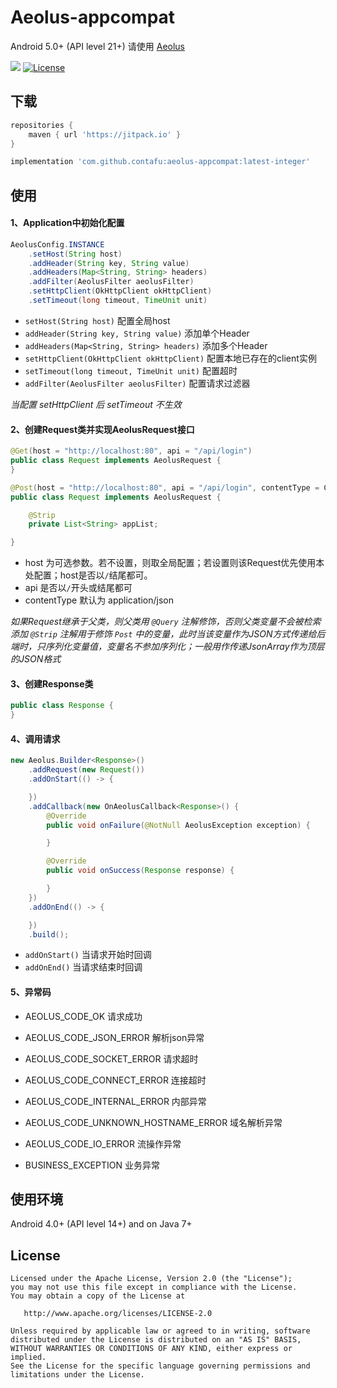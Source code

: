 # Aeolus-appcompat

Android 5.0+ (API level 21+) 请使用 [Aeolus](https://github.com/contafu/aeolus)

[![](https://jitpack.io/v/contafu/aeolus-appcompat.svg)](https://jitpack.io/#kontafu/aeolus)
[![License](https://img.shields.io/badge/license-Apache%202-4EB1BA.svg)](https://www.apache.org/licenses/LICENSE-2.0.html)

下载
------

```groovy
repositories {
    maven { url 'https://jitpack.io' }
}
```

``` groovy
implementation 'com.github.contafu:aeolus-appcompat:latest-integer'
```

使用
------

#### 1、Application中初始化配置
```java
AeolusConfig.INSTANCE
    .setHost(String host)
    .addHeader(String key, String value)
    .addHeaders(Map<String, String> headers)
    .addFilter(AeolusFilter aeolusFilter)
    .setHttpClient(OkHttpClient okHttpClient)
    .setTimeout(long timeout, TimeUnit unit)
```

- `setHost(String host)` 配置全局host
- `addHeader(String key, String value)` 添加单个Header
- `addHeaders(Map<String, String> headers)` 添加多个Header
- `setHttpClient(OkHttpClient okHttpClient)` 配置本地已存在的client实例
- `setTimeout(long timeout, TimeUnit unit)` 配置超时
- `addFilter(AeolusFilter aeolusFilter)` 配置请求过滤器

<em>当配置 setHttpClient 后 setTimeout 不生效</em>


#### 2、创建Request类并实现AeolusRequest接口
```java
@Get(host = "http://localhost:80", api = "/api/login")
public class Request implements AeolusRequest {
}
```

```java
@Post(host = "http://localhost:80", api = "/api/login", contentType = ContentType_JSON)
public class Request implements AeolusRequest {

    @Strip
    private List<String> appList;

}
```

- host 为可选参数。若不设置，则取全局配置；若设置则该Request优先使用本处配置；host是否以`/`结尾都可。
- api 是否以`/`开头或结尾都可
- contentType 默认为 application/json

<em>如果Request继承于父类，则父类用 `@Query` 注解修饰，否则父类变量不会被检索添加</em>
<em> `@Strip` 注解用于修饰 `Post` 中的变量，此时当该变量作为JSON方式传递给后端时，只序列化变量值，变量名不参加序列化；一般用作传递JsonArray作为顶层的JSON格式</em>


#### 3、创建Response类
```java
public class Response {
}
```


#### 4、调用请求
```java
new Aeolus.Builder<Response>()
    .addRequest(new Request())
    .addOnStart(() -> {

    })
    .addCallback(new OnAeolusCallback<Response>() {
        @Override
        public void onFailure(@NotNull AeolusException exception) {

        }

        @Override
        public void onSuccess(Response response) {

        }
    })
    .addOnEnd(() -> {

    })
    .build();
```

- `addOnStart()` 当请求开始时回调
- `addOnEnd()` 当请求结束时回调


#### 5、异常码

- AEOLUS_CODE_OK 请求成功

- AEOLUS_CODE_JSON_ERROR 解析json异常

- AEOLUS_CODE_SOCKET_ERROR 请求超时

- AEOLUS_CODE_CONNECT_ERROR 连接超时

- AEOLUS_CODE_INTERNAL_ERROR 内部异常

- AEOLUS_CODE_UNKNOWN_HOSTNAME_ERROR 域名解析异常

- AEOLUS_CODE_IO_ERROR 流操作异常

- BUSINESS_EXCEPTION 业务异常


使用环境
-------

Android 4.0+ (API level 14+) and on Java 7+

License
-------

    Licensed under the Apache License, Version 2.0 (the "License");
    you may not use this file except in compliance with the License.
    You may obtain a copy of the License at

       http://www.apache.org/licenses/LICENSE-2.0

    Unless required by applicable law or agreed to in writing, software
    distributed under the License is distributed on an "AS IS" BASIS,
    WITHOUT WARRANTIES OR CONDITIONS OF ANY KIND, either express or implied.
    See the License for the specific language governing permissions and
    limitations under the License.